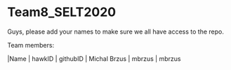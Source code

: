 # Team8_SELT2020
Guys, please add your names to make sure we all have access to the repo.

 Team members:

|Name           | hawkID	| githubID
| Michal Brzus	| mbrzus	| mbrzus
